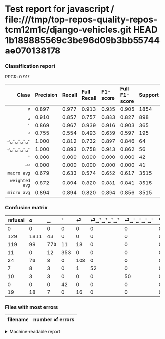 # Test report for javascript / file:///tmp/top-repos-quality-repos-tcm12m1c/django-vehicles.git HEAD 1b189885569c3be96d09b3bb55744ae070138178

### Classification report

PPCR: 0.917

| Class | Precision | Recall | Full Recall | F1-score | Full F1-score | Support | Full Support | PPCR |
|------:|:----------|:-------|:------------|:---------|:---------|:--------|:-------------|:-----|
| `∅` | 0.897| 0.977| 0.913| 0.935| 0.905| 1854| 1983| 0.935 |
| `␣` | 0.910| 0.857| 0.757| 0.883| 0.827| 898| 1017| 0.883 |
| `'` | 0.869| 0.967| 0.939| 0.916| 0.903| 365| 376| 0.971 |
| `⏎` | 0.755| 0.554| 0.493| 0.639| 0.597| 195| 219| 0.890 |
| `⏎␣⁺␣⁺␣⁺␣⁺` | 1.000| 0.812| 0.732| 0.897| 0.846| 64| 71| 0.901 |
| `⏎␣⁻␣⁻␣⁻␣⁻` | 1.000| 0.893| 0.758| 0.943| 0.862| 56| 66| 0.848 |
| `"` | 0.000| 0.000| 0.000| 0.000| 0.000| 42| 42| 1.000 |
| `⏎⏎` | 0.000| 0.000| 0.000| 0.000| 0.000| 41| 60| 0.683 |
| `macro avg` | 0.679| 0.633| 0.574| 0.652| 0.617| 3515| 3834| 0.917 |
| `weighted avg` | 0.872| 0.894| 0.820| 0.881| 0.841| 3515| 3834| 0.917 |
| `micro avg` | 0.894| 0.894| 0.820| 0.894| 0.856| 3515| 3834| 0.917 |

### Confusion matrix

|refusal|  ∅| ␣| '| ⏎| ⏎␣⁺␣⁺␣⁺␣⁺| ⏎␣⁻␣⁻␣⁻␣⁻| "| ⏎⏎| 
|:---|:---|:---|:---|:---|:---|:---|:---|:---|
|0 |0 |0 |0 |0 |0 |0 |0 |0 |
|129 |1811 |43 |0 |0 |0 |0 |0 |0 |
|119 |99 |770 |11 |18 |0 |0 |0 |0 |
|11 |0 |12 |353 |0 |0 |0 |0 |0 |
|24 |79 |8 |0 |108 |0 |0 |0 |0 |
|7 |8 |3 |0 |1 |52 |0 |0 |0 |
|10 |3 |3 |0 |0 |0 |50 |0 |0 |
|0 |0 |0 |42 |0 |0 |0 |0 |0 |
|19 |18 |7 |0 |16 |0 |0 |0 |0 |

### Files with most errors

| filename | number of errors|
|:----:|:-----|

<details>
    <summary>Machine-readable report</summary>
```json
{
  "cl_report": {"\"": {"f1-score": 0.0, "precision": 0.0, "recall": 0.0, "support": 42}, "\u0027": {"f1-score": 0.9156939040207522, "precision": 0.8694581280788177, "recall": 0.9671232876712329, "support": 365}, "macro avg": {"f1-score": 0.6516445645306186, "precision": 0.6790364449044546, "recall": 0.6325743141080982, "support": 3515}, "micro avg": {"f1-score": 0.8944523470839261, "precision": 0.8944523470839261, "recall": 0.8944523470839261, "support": 3515}, "weighted avg": {"f1-score": 0.8808837256588808, "precision": 0.8721980500292371, "recall": 0.8944523470839261, "support": 3515}, "\u2205": {"f1-score": 0.9354338842975207, "precision": 0.8974231912784936, "recall": 0.97680690399137, "support": 1854}, "\u23ce": {"f1-score": 0.6390532544378698, "precision": 0.7552447552447552, "recall": 0.5538461538461539, "support": 195}, "\u23ce\u23ce": {"f1-score": 0.0, "precision": 0.0, "recall": 0.0, "support": 41}, "\u23ce\u2423\u207a\u2423\u207a\u2423\u207a\u2423\u207a": {"f1-score": 0.896551724137931, "precision": 1.0, "recall": 0.8125, "support": 64}, "\u23ce\u2423\u207b\u2423\u207b\u2423\u207b\u2423\u207b": {"f1-score": 0.9433962264150945, "precision": 1.0, "recall": 0.8928571428571429, "support": 56}, "\u2423": {"f1-score": 0.8830275229357798, "precision": 0.9101654846335697, "recall": 0.8574610244988864, "support": 898}},
  "cl_report_full": {"\"": {"f1-score": 0.0, "precision": 0.0, "recall": 0.0, "support": 42}, "\u0027": {"f1-score": 0.9028132992327366, "precision": 0.8694581280788177, "recall": 0.9388297872340425, "support": 376}, "macro avg": {"f1-score": 0.6173741512076892, "precision": 0.6790364449044546, "recall": 0.5740427674246402, "support": 3834}, "micro avg": {"f1-score": 0.8556266158661042, "precision": 0.8944523470839261, "recall": 0.8200312989045383, "support": 3834}, "weighted avg": {"f1-score": 0.8406090101160131, "precision": 0.8697296149540507, "recall": 0.8200312989045383, "support": 3834}, "\u2205": {"f1-score": 0.9052736815796051, "precision": 0.8974231912784936, "recall": 0.9132627332324761, "support": 1983}, "\u23ce": {"f1-score": 0.5966850828729281, "precision": 0.7552447552447552, "recall": 0.4931506849315068, "support": 219}, "\u23ce\u23ce": {"f1-score": 0.0, "precision": 0.0, "recall": 0.0, "support": 60}, "\u23ce\u2423\u207a\u2423\u207a\u2423\u207a\u2423\u207a": {"f1-score": 0.8455284552845529, "precision": 1.0, "recall": 0.7323943661971831, "support": 71}, "\u23ce\u2423\u207b\u2423\u207b\u2423\u207b\u2423\u207b": {"f1-score": 0.8620689655172413, "precision": 1.0, "recall": 0.7575757575757576, "support": 66}, "\u2423": {"f1-score": 0.8266237251744499, "precision": 0.9101654846335697, "recall": 0.7571288102261554, "support": 1017}},
  "ppcr": 0.9167970787689097
}
```
</details>

